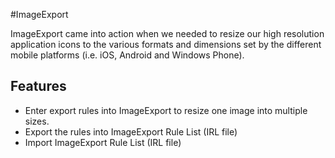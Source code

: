 #ImageExport

ImageExport came into action when we needed to resize our high resolution application icons to the various formats and dimensions set by the different mobile platforms (i.e. iOS, Android and Windows Phone). 

## Features

- Enter export rules into ImageExport to resize one image into multiple sizes.
- Export the rules into ImageExport Rule List (IRL file)
- Import ImageExport Rule List (IRL file)